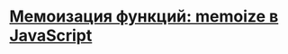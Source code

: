 # [Мемоизация функций: memoize в JavaScript](https://www.youtube.com/watch?v=H6S8QJo2Qxg&ab_channel=TimurShemsedinov)